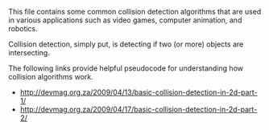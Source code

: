 This file contains some common collision detection algorithms that are used in various applications such as video games, computer animation, and robotics.

Collision detection, simply put, is detecting if two (or more) objects are intersecting.

The following links provide helpful pseudocode for understanding how collision algorithms work.

* http://devmag.org.za/2009/04/13/basic-collision-detection-in-2d-part-1/
* http://devmag.org.za/2009/04/17/basic-collision-detection-in-2d-part-2/
